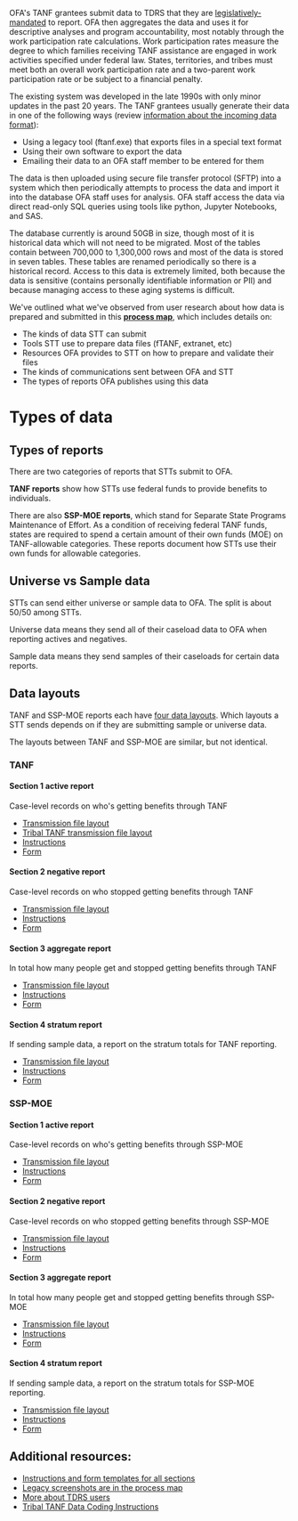 OFA's TANF grantees submit data to TDRS that they are [legislatively-mandated](https://www.law.cornell.edu/uscode/text/42/611) to report. OFA then aggregates the data and uses it for descriptive analyses and program accountability, most notably through the work participation rate calculations. Work participation rates measure the degree to which families receiving TANF assistance are engaged in work activities specified under federal law. States, territories, and tribes must meet both an overall work participation rate and a two-parent work participation rate or be subject to a financial penalty.

The existing system was developed in the late 1990s with only minor updates in the past 20 years.
The TANF grantees usually generate their data in one of the following  ways (review [information about the incoming data format](https://www.acf.hhs.gov/ofa/resource/tanfedit/index#transmission-file-header)):
* Using a legacy tool (ftanf.exe) that exports files in a special text format
* Using their own software to export the data
* Emailing their data to an OFA staff member to be entered for them

The data is then uploaded using secure file transfer protocol (SFTP) into a system which then periodically attempts to process the data and import it into the database OFA staff uses for analysis. OFA staff access the data via direct read-only SQL queries using tools like python, Jupyter Notebooks, and SAS.

The database currently is around 50GB in size, though most of it is historical data which will not need to be migrated. Most of the tables contain between 700,000 to 1,300,000 rows and most of the data is stored in seven tables. These tables are renamed periodically so there is a historical record. Access to this data is extremely limited, both because the data is sensitive (contains personally identifiable information or PII) and because managing access to these aging systems is difficult.

We've outlined what we've observed from user research about how data is prepared and submitted in this **[process map](https://app.mural.co/t/officeoffamilyassistance2744/m/gsa6/1593114727729/906879aaeb5467c27f0ae3dfbcf5fcfd9cf8ca89)**, which includes details on:
 * The kinds of data STT can submit
 * Tools STT use to prepare data files (fTANF, extranet, etc)
 * Resources OFA provides to STT on how to prepare and validate their files
 * The kinds of communications sent between OFA and STT
 * The types of reports OFA publishes using this data

# Types of data

## Types of reports

There are two categories of reports that STTs submit to OFA.

**TANF reports** show how STTs use federal funds to provide benefits to individuals.

There are also **SSP-MOE reports**, which stand for Separate State Programs Maintenance of Effort. As a condition of receiving federal TANF funds, states are required to spend a certain amount of their own funds (MOE) on TANF-allowable categories. These reports document how STTs use their own funds for allowable categories.

## Universe vs Sample data
STTs can send either universe or sample data to OFA. The split is about 50/50 among STTs.

Universe data means they send all of their caseload data to OFA when reporting actives and negatives.

Sample data means they send samples of their caseloads for certain data reports.

## Data layouts
TANF and SSP-MOE reports each have [four data layouts](https://www.acf.hhs.gov/ofa/resource/tanfedit/index#transmission-file-header). Which layouts a STT sends depends on if they are submitting sample or universe data.

The layouts between TANF and SSP-MOE are similar, but not identical.

### TANF

#### Section 1 active report
Case-level records on who's getting benefits through TANF
* [Transmission file layout](https://www.acf.hhs.gov/sites/default/files/documents/ofa/tanf_data_report_section1_10_2008.pdf)
* [Tribal TANF transmission file layout](https://www.acf.hhs.gov/sites/default/files/documents/ofa/tribal_layout_for_section1.pdf)
* [Instructions](https://www.acf.hhs.gov/sites/default/files/documents/ofa/tdrs_instr_10_01_2008_tansec1.pdf)
* [Form](https://www.acf.hhs.gov/sites/default/files/documents/ofa/tdrs_form_reports_10_1_2008_tansec1.pdf)


#### Section 2 negative report
Case-level records on who stopped getting benefits through TANF
* [Transmission file layout](https://www.acf.hhs.gov/sites/default/files/documents/ofa/tanf_data_report_section2.pdf)
* [Instructions](https://www.acf.hhs.gov/sites/default/files/documents/ofa/tdrs_instr_10_02_2007_tansec2.pdf)
* [Form](https://www.acf.hhs.gov/sites/default/files/documents/ofa/tdrs_form_reports_10_1_2008_tansec2.pdf)

#### Section 3 aggregate report
In total how many people get and stopped getting benefits through TANF
* [Transmission file layout](https://www.acf.hhs.gov/sites/default/files/documents/ofa/tanf_data_report_section3.pdf)
* [Instructions](https://www.acf.hhs.gov/sites/default/files/documents/ofa/tdrs_instr_10_02_2007_tansec3.pdf)
* [Form](https://www.acf.hhs.gov/sites/default/files/documents/ofa/tdrs_form_reports_10_1_2008_tansec3.pdf)

#### Section 4 stratum report
If sending sample data, a report on the stratum totals for TANF reporting.
* [Transmission file layout](https://www.acf.hhs.gov/sites/default/files/documents/ofa/tanf_data_report_section4.pdf)
* [Instructions](https://www.acf.hhs.gov/sites/default/files/documents/ofa/tdrs_instr_10_02_2008_tansec4.pdf)
* [Form](https://www.acf.hhs.gov/sites/default/files/documents/ofa/tdrs_form_reports_10_1_2008_tansec4.pdf)

### SSP-MOE

#### Section 1 active report
Case-level records on who's getting benefits through SSP-MOE
* [Transmission file layout](https://www.acf.hhs.gov/sites/default/files/documents/ofa/ssp_moe_transmission_format_section_1.pdf)
* [Instructions](https://www.acf.hhs.gov/sites/default/files/documents/ofa/tdrs_instr_10_01_2008_sspsec1.pdf)
* [Form](https://www.acf.hhs.gov/sites/default/files/documents/ofa/tdrs_form_reports_10_1_2008_sspsec1.pdf)

#### Section 2 negative report
Case-level records on who stopped getting benefits through SSP-MOE
* [Transmission file layout](https://www.acf.hhs.gov/sites/default/files/documents/ofa/ssp_moe_transmission_format_section_2.pdf)
* [Instructions](https://www.acf.hhs.gov/sites/default/files/documents/ofa/tdrs_instr_10_02_2007_sspsec2.pdf)
* [Form](https://www.acf.hhs.gov/sites/default/files/documents/ofa/tdrs_form_reports_10_1_2008_sspsec2.pdf)

#### Section 3 aggregate report
In total how many people get and stopped getting benefits through SSP-MOE
* [Transmission file layout](https://www.acf.hhs.gov/sites/default/files/documents/ofa/ssp_moe_transmission_format_section_3.pdf)
* [Instructions](https://www.acf.hhs.gov/sites/default/files/documents/ofa/tdrs_instr_10_02_2007_sspsec3.pdf)
* [Form](https://www.acf.hhs.gov/sites/default/files/documents/ofa/tdrs_form_reports_10_1_2008_sspsec3.pdf)

#### Section 4 stratum report
If sending sample data, a report on the stratum totals for SSP-MOE reporting.
* [Transmission file layout](https://www.acf.hhs.gov/sites/default/files/documents/ofa/ssp_moe_transmission_format_section_4.pdf)
* [Instructions](https://www.acf.hhs.gov/sites/default/files/documents/ofa/tdrs_instr_10_01_2008_sspsec4.pdf)
* [Form](https://www.acf.hhs.gov/sites/default/files/documents/ofa/tdrs_form_reports_10_1_2008_sspsec4.pdf)

## Additional resources:
* [Instructions and form templates for all sections](https://www.acf.hhs.gov/ofa/resource/policy/pi-ofa/2008/200809/tanf-acf-pi-2008-07)
* [Legacy screenshots are in the process map](https://app.mural.co/t/officeoffamilyassistance2744/m/gsa6/1593114727729/906879aaeb5467c27f0ae3dfbcf5fcfd9cf8ca89)
* [More about TDRS users](../User-Research/Stakeholders-and-Personas.md)
* [Tribal TANF Data Coding Instructions](https://www.acf.hhs.gov/ofa/resource/tribal-tanf-data-coding-instructions)


